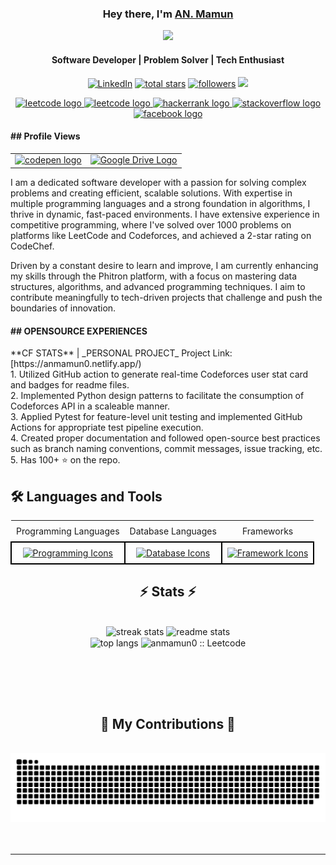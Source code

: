 <h3 align="center">Hey there, I'm <a href="https://github.com/anmamun0">AN. Mamun</a></h3>
<p align="center">
<img src="https://readme-typing-svg.demolab.com/?lines= Im%20Addicted%20to%20Competitive%20Programming;Developer%20of%20Python%20Django;3+%2B%20years%20of%20coding%20experience&font=Fira%20Code&center=true&width=700&height=45&color=fff53a&vCenter=true&pause=1000&size=25" /></a>
</p>

</p>
<h4 align="center">Software Developer | Problem Solver | Tech Enthusiast</h4>

<p align="center"> 
  <a href="https://www.linkedin.com/in/anmamun0" target="_blank"><img alt="LinkedIn" title="LinkedIn" src="https://img.shields.io/badge/-LinkedIn-0077B5?style=for-the-badge&logo=linkedin&logoColor=white"/></a>
<a href="https://github.com/anmamun0?tab=repositories&sort=stargazers">
    <img alt="total stars" title="Total stars on GitHub" src="https://custom-icon-badges.demolab.com/github/stars/Thinkright20?color=B8B92B&style=for-the-badge&labelColor=959532&logo=star"/></a>
<a href="https://github.com/anmamun0"><img alt="followers" title="Follow me on Github" src="https://img.shields.io/github/followers/thinkright20?color=236ad3&style=for-the-badge&logo=github&label=Follow"/></a>
  <a href="https://github.com/anmamun0"> <img src="https://komarev.com/ghpvc/?username=anmamun0&style=for-the-badge&color=brightgreen"> </a>
 </p>
 
 <p>
<div align="center">
  </a>
  <a href="https://www.leetcode.com/anmamun0/" target="_blank">
    <img src="https://img.shields.io/static/v1?message=Leetcode&logo=leetcode&label=&color=4e4e4d&logoColor=f9762d&labelColor=3f3f3f&style=for-the-badge"alt="leetcode logo"  />
  </a>

  <a href="https://www.codeforces.com/profile/anmamun0" target="_blank">
    <img src="https://img.shields.io/static/v1?message=codeforces&logo=codeforces&label=&color=4e4e4d&logoColor=000&labelColor=fff&style=for-the-badge"alt="leetcode logo"  />
  </a>
  <a href="https://www.hackerrank.com/anmamun0/" target="_blank">
    <img src="https://img.shields.io/static/v1?message=HackerRank&logo=hackerrank&label=&color=2EC866&logoColor=white&labelColor=&style=for-the-badge"  alt="hackerrank logo"  />
  </a>
   <a href="https://stackoverflow.com/users/23257459/anmamun0" target="_blank">
  <img src="https://img.shields.io/static/v1?message=Stackoverflow&logo=stackoverflow&label=&color=FE7A16&logoColor=white&labelColor=&style=for-the-badge"  alt="stackoverflow logo"  />
  </a> 
  
  <a href="https://www.facebook.com/anmamun0/" target="_blank">
    <img src="https://img.shields.io/static/v1?message=facebook&logo=facebook&label=&color=1877F2&logoColor=white&labelColor=&style=for-the-badge" alt="facebook logo"  />
  </a>
</div>
 </p>


 <h4>
## Profile Views 
</h4>
  <table> 
    <tr>
      <td> 
          <div align="left">
              <a href="https://anmamun0.netlify.app/" target="_blank">
                <img src="https://img.shields.io/static/v1?message=Portfolio&logo=codepen&label=&color=0080FE&logoColor=white&labelColor=&style=plastic" height="25" alt="codepen logo"  />
              </a>
          </div>
      </td> 
          <td>
            <a href="https://drive.google.com/uc?export=view&id=1vU8wurSY9d3jdd6Wj_3YtpQUktxFWU2_">
           <img src="https://img.shields.io/static/v1?message=Resume/CV &logo=googledrive&label=&color=fff&logoColor=0080FE&labelColor=white&style=plastic" height="25" alt="Google Drive Logo" />
        </a>
          </td>
     </tr>
  </table>
<!-- Sponsor
   <a href="https://github.com/sponsors/Thinkright20"><img alt="sponsors" title="All Sponsors" src="https://img.shields.io/badge/-All Sponsors-FD9494?style=for-the-badge&logo=GitHub&logoColor=black"/></a>
-->

 
<p> 
I am a dedicated software developer with a passion for solving complex problems and creating efficient, scalable solutions. With expertise in multiple programming languages and a strong foundation in algorithms, I thrive in dynamic, fast-paced environments. I have extensive experience in competitive programming, where I've solved over 1000 problems on platforms like LeetCode and Codeforces, and achieved a 2-star rating on CodeChef.

Driven by a constant desire to learn and improve, I am currently enhancing my skills through the Phitron platform, with a focus on mastering data structures, algorithms, and advanced programming techniques. I aim to contribute meaningfully to tech-driven projects that challenge and push the boundaries of innovation. 
</p> 

 <h4>
## OPENSOURCE EXPERIENCES
</h4> 
**CF STATS** | _PERSONAL PROJECT_  
Project Link: [https://anmamun0.netlify.app/)
<br>
1. Utilized GitHub action to generate real-time Codeforces user stat card and badges for readme files.
<br>
2. Implemented Python design patterns to facilitate the consumption of Codeforces API in a scaleable manner.
<br>
3. Applied Pytest for feature-level unit testing and implemented GitHub Actions for appropriate test pipeline execution.
<br>
4. Created proper documentation and followed open-source best practices such as branch naming conventions, commit messages, issue tracking, etc.
<br>
5. Has 100+ ⭐  on the repo.


## 🛠 Languages and Tools
<div align="center">
<table style="border-collapse: collapse; width: 100%;">
  <tr>
    <td style="padding: 8px; border: none; text-align: center;">Programming Languages</td>
    <td style="padding: 8px; border: none; text-align: center;">Database Languages</td>
    <td style="padding: 8px; border: none; text-align: center;">Frameworks</td>
  </tr>
  <tr>
    <td style="padding: 8px; border: 2px solid black; text-align: center;">
      <a href="https://github.com/anmamun0">
        <img src="https://skillicons.dev/icons?i=c,cpp,python,java" alt="Programming Icons">
      </a>
    </td>
    <td style="padding: 8px; border: 2px solid black; text-align: center;">
      <a href="https://github.com/anmamun0">
        <img src="https://skillicons.dev/icons?i=mysql,postgresql,mongodb" alt="Database Icons">
      </a>
    </td>
    <td style="padding: 8px; border: 2px solid black; text-align: center;">
      <a href="https://github.com/anmamun0">
        <img src="https://skillicons.dev/icons?i=django,react,flask,tailwind,aws" alt="Framework Icons">
      </a>
    </td>
  </tr>
</table>

</div>


<h2 align="center">⚡ Stats ⚡</h2>
<br>
<div align=center>
  <img width=390 src="https://github-readme-streak-stats-salesp07.vercel.app/?user=anmamun0&count_private=true&theme=react&border_radius=10" alt="streak stats"/>
  <img width=390 src="https://github-readme-stats-salesp07.vercel.app/api?username=anmamun0&count_private=true&show_icons=true&theme=react&rank_icon=github&border_radius=10" alt="readme stats" />
  <br/>
  <img width=325 align="center" src="https://github-readme-stats-salesp07.vercel.app/api/top-langs/?username=anmamun0&hide=HTML&langs_count=8&layout=compact&theme=react&border_radius=10&size_weight=0.5&count_weight=0.5&exclude_repo=github-readme-stats" alt="top langs" />
  <img alt="anmamun0 :: Leetcode" align="center" src="https://leetcode-badge-sage.vercel.app/badge/anmamun0?theme=dark&bgColor=282828&border_radius=10"> <p><br></p>
 <!-- <img src="https://leetcode-badge-showcase.vercel.app/api?username=anmamun0&theme=onedark&filter=comp&border=no-border">  <p><br></p>  !-->
</div>
<br/><br/>

<div align="center">
  <h2>🐍 My Contributions 🐍</h2>
  <br>
  <img alt="snake eating my contributions" src="https://raw.githubusercontent.com/salesp07/salesp07/output/github-contribution-grid-snake.svg" />
  <br/><br/><br/>
</div>
<hr/>
